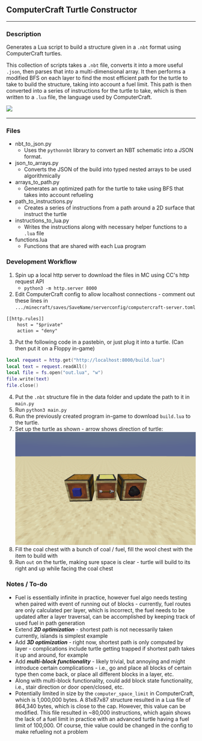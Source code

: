 ## ComputerCraft Turtle Constructor

----

### Description

Generates a Lua script to build a structure given in a `.nbt` format using ComputerCraft turtles.

This collection of scripts takes a `.nbt` file, converts it into a more useful `.json`, then parses that into a multi-dimensional array. It then performs a modified BFS on each layer to find the most efficient path for the turtle to take to build the structure, taking into account a fuel limit. This path is then converted into a series of instructions for the turtle to take, which is then written to a `.lua` file, the language used by ComputerCraft.

![](video/output_optimized.gif)

----

### Files

* nbt_to_json.py
  * Uses the `pythonnbt` library to convert an NBT schematic into a JSON format.
* json_to_arrays.py
  * Converts the JSON of the build into typed nested arrays to be used algorithmically
* arrays_to_path.py
  * Generates an optimized path for the turtle to take using BFS that takes into account refueling
* path_to_instructions.py
  * Creates a series of instructions from a path around a 2D surface that instruct the turtle
* instructions_to_lua.py
  * Writes the instructions along with necessary helper functions to a `.lua` file
* functions.lua
  * Functions that are shared with each Lua program

### Development Workflow

1. Spin up a local http server to download the files in MC using CC's http request API
   * `python3 -m http.server 8000`
2. Edit ComputerCraft config to allow localhost connections - comment out these lines in `.../minecraft/saves/SaveName/serverconfig/computercraft-server.toml`
```
[[http.rules]]
	host = "$private"
	action = "deny"
```
3. Put the following code in a pastebin, or just plug it into a turtle. (Can then put it on a Floppy in-game)
```lua
local request = http.get("http://localhost:8000/build.lua")
local text = request.readAll()
local file = fs.open("out.lua", "w")
file.write(text)
file.close()
```
4. Put the `.nbt` structure file in the data folder and update the path to it in `main.py`
5. Run `python3 main.py`
6. Run the previously created program in-game to download `build.lua` to the turtle.
7. Set up the turtle as shown - arrow shows direction of turtle:
![setup photo](data/layout.png)
8. Fill the coal chest with a bunch of coal / fuel, fill the wool chest with the item to build with
9. Run `out` on the turtle, making sure space is clear - turtle will build to its right and up while facing the coal chest

### Notes / To-do

- Fuel is essentially infinite in practice, however fuel algo needs testing when paired with event of running out of blocks - currently, fuel routes are only calculated per layer, which is incorrect, the fuel needs to be updated after a layer traversal, can be accomplished by keeping track of used fuel in path generation 
- Extend ***2D optimization*** - shortest path is not necessarily taken currently, islands is simplest example
- Add ***3D optimization*** - right now, shortest path is only computed by layer - complications include turtle getting trapped if shortest path takes it up and around, for example
- Add ***multi-block functionality*** - likely trivial, but annoying and might introduce certain complications - i.e., go and place all blocks of certain type then come back, or place all different blocks in a layer, etc.
- Along with multi-block functionality, could add block state functionality, i.e., stair direction or door open/closed, etc.
- Potentially limited in size by the `computer_space_limit` in ComputerCraft, which is 1,000,000 bytes. A 81x87x87 structure resulted in a Lua file of 864,340 bytes, which is close to the cap. However, this value can be modified. This file resulted in ~80,000 instructions, which again shows the lack of a fuel limit in practice with an advanced turtle having a fuel limit of 100,000. Of course, thie value could be changed in the config to make refueling not a problem